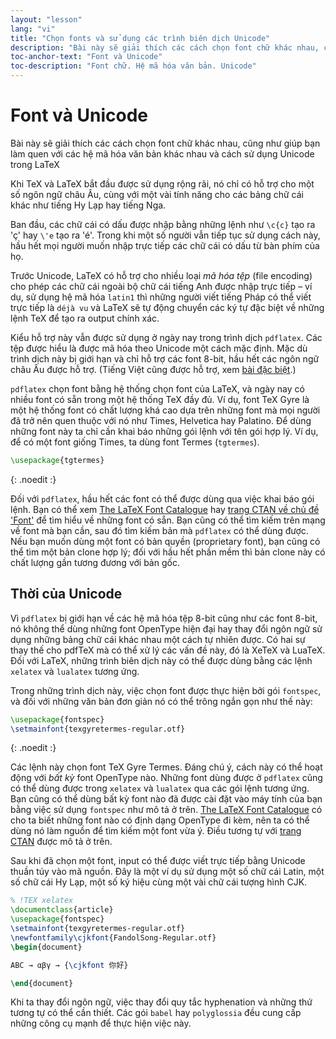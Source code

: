 ```yaml
---
layout: "lesson"
lang: "vi"
title: "Chọn fonts và sử dụng các trình biên dịch Unicode"
description: "Bài này sẽ giải thích các cách chọn font chữ khác nhau, cũng như giúp bạn làm quen với các hệ mã hóa văn bản khác nhau và cách sử dụng Unicode trong LaTeX"
toc-anchor-text: "Font và Unicode"
toc-description: "Font chữ. Hệ mã hóa văn bản. Unicode"
---
```


# Font và Unicode

<span class="summary">Bài này sẽ giải thích các cách chọn font chữ khác nhau,
cũng như giúp bạn làm quen với các hệ mã hóa văn bản khác nhau và cách sử dụng
Unicode trong LaTeX</span>

Khi TeX và LaTeX bắt đầu được sử dụng rộng rãi, nó chỉ có hỗ trợ cho một số ngôn
ngữ châu Âu, cùng với một vài tính năng cho các bảng chữ cái khác như tiếng Hy
Lạp hay tiếng Nga.

Ban đầu, các chữ cái có dấu được nhập bằng những lệnh như `\c{c}` tạo ra 'ç' hay
`\'e` tạo ra 'é'. Trong khi một số người vẫn tiếp tục sử dụng cách này, hầu hết
mọi người muốn nhập trực tiếp các chữ cái có dấu từ bàn phím của họ.

Trước Unicode, LaTeX có hỗ trợ cho nhiều loại *mã hóa tệp* (file encoding) cho
phép các chữ cái ngoài bộ chữ cái tiếng Anh được nhập trực tiếp &ndash; ví dụ,
sử dụng hệ mã hóa `latin1` thì những người viết tiếng Pháp có thể viết trực tiếp
là `déjà vu` và LaTeX sẽ tự động chuyển các ký tự đặc biệt về những lệnh TeX để
tạo ra output chính xác.

Kiểu hỗ trợ này vẫn được sử dụng ở ngày nay trong trình dịch `pdflatex`. Các tệp
được hiểu là được mã hóa theo Unicode một cách mặc định. Mặc dù trình dịch này
bị giới hạn và chỉ hỗ trợ các font 8-bit, hầu hết các ngôn ngữ châu Âu được hỗ
trợ. (Tiếng Việt cũng được hỗ trợ, xem [bài đặc biệt](language-01).)

`pdflatex` chọn font bằng hệ thống chọn font của LaTeX, và ngày nay có nhiều
font có sẵn trong một hệ thống TeX đầy đủ. Ví dụ, font TeX Gyre là một hệ thống
font có chất lượng khá cao dựa trên những font mà mọi người đã trở nên quen
thuộc với nó như Times, Helvetica hay Palatino. Để dùng những font này ta chỉ
cần khai báo những gói lệnh với tên gói hợp lý. Ví dụ, để có một font giống
Times, ta dùng font Termes (`tgtermes`).

```latex
\usepackage{tgtermes}
```
{: .noedit :}

Đối với `pdflatex`, hầu hết các font có thể được dùng qua việc khai báo gói
lệnh. Bạn có thể xem
[The LaTeX Font Catalogue](https://www.tug.org/FontCatalogue/) hay
[trang CTAN về chủ đề 'Font'](https://www.ctan.org/topic/font) để tìm hiểu về
những font có sẵn. Bạn cũng có thể tìm kiếm trên mạng về font mà bạn cần, sau đó
tìm kiếm bản mà `pdflatex` có thể dùng được. Nếu bạn muốn dùng một font có bản
quyền (proprietary font), bạn cũng có thể tìm một bản clone hợp lý; đối với hầu
hết phần mềm thì bản clone này có chất lượng gần tương đương với bản gốc.

## Thời của Unicode

Vì `pdflatex` bị giới hạn về các hệ mã hóa tệp 8-bit cũng như các font 8-bit, nó
không thể dùng những font OpenType hiện đại hay thay đổi ngôn ngữ sử dụng những
bảng chữ cái khác nhau một cách tự nhiên được. Có hai sự thay thế cho pdfTeX mà
có thể xử lý các vấn đề này, đó là XeTeX và LuaTeX. Đối với LaTeX, những trình
biên dịch này có thể được dùng bằng các lệnh `xelatex` và `lualatex` tương ứng.

Trong những trình dịch này, việc chọn font được thực hiện bởi gói `fontspec`, và
đối với những văn bản đơn giản nó có thể trông ngắn gọn như thế này:

```latex
\usepackage{fontspec}
\setmainfont{texgyretermes-regular.otf}
```
{: .noedit :}

Các lệnh này chọn font TeX Gyre Termes. Đáng chú ý, cách này có thể hoạt động
với *bất kỳ* font OpenType nào. Những font dùng được ở `pdflatex` cũng có thể
dùng được trong `xelatex` và `lualatex` qua các gói lệnh tương ứng. Bạn cũng có
thể dùng bất kỳ font nào đã được cài đặt vào máy tính của bạn bằng việc sử dụng
`fontspec` như mô tả ở trên.
[The LaTeX Font Catalogue](https://www.tug.org/FontCatalogue/) có cho ta biết
những font nào có định dạng OpenType đi kèm, nên ta có thể dùng nó làm nguồn để
tìm kiếm một font vừa ý. Điều tương tự với
[trang CTAN](https://www.ctan.org/topic/font) được mô tả ở trên.

Sau khi đã chọn một font, input có thể được viết trực tiếp bằng Unicode thuần
túy vào mã nguồn. Đây là một ví dụ sử dụng một số chữ cái Latin, một số chữ cái
Hy Lạp, một số ký hiệu cùng một vài chữ cái tượng hình CJK.

```latex
% !TEX xelatex
\documentclass{article}
\usepackage{fontspec}
\setmainfont{texgyretermes-regular.otf}
\newfontfamily\cjkfont{FandolSong-Regular.otf}
\begin{document}

ABC → αβγ → {\cjkfont 你好}

\end{document}
```

<p class="hint">Khi ta thay đổi ngôn ngữ, việc thay đổi quy tắc hyphenation và
những thứ tương tự có thể cần thiết. Các gói <code>babel</code> hay
<code>polyglossia</code> đều cung cấp những công cụ mạnh để thực hiện việc này.</p>

